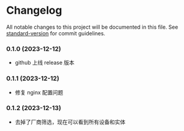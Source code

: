 # Changelog

All notable changes to this project will be documented in this file. See [standard-version](https://github.com/conventional-changelog/standard-version) for commit guidelines.

### 0.1.0 (2023-12-12)

- github 上线 release 版本

### 0.1.1 (2023-12-12)

- 修复 nginx 配置问题

### 0.1.2 (2023-12-13)

- 去掉了厂商筛选，现在可以看到所有设备和实体